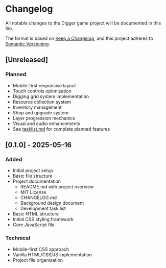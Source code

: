 # Changelog

All notable changes to the Digger game project will be documented in this file.

The format is based on [Keep a Changelog](https://keepachangelog.com/en/1.0.0/),
and this project adheres to [Semantic Versioning](https://semver.org/spec/v2.0.0.html).

## [Unreleased]

### Planned
- Mobile-first responsive layout
- Touch controls optimization
- Digging grid system implementation
- Resource collection system
- Inventory management
- Shop and upgrade system
- Layer progression mechanics
- Visual and audio enhancements
- See [tasklist.md](tasklist.md) for complete planned features

## [0.1.0] - 2025-05-16

### Added
- Initial project setup
- Basic file structure
- Project documentation
  - README.md with project overview
  - MIT License
  - CHANGELOG.md
  - Background design document
  - Development task list
- Basic HTML structure
- Initial CSS styling framework
- Core JavaScript file

### Technical
- Mobile-first CSS approach
- Vanilla HTML/CSS/JS implementation
- Project file organization
